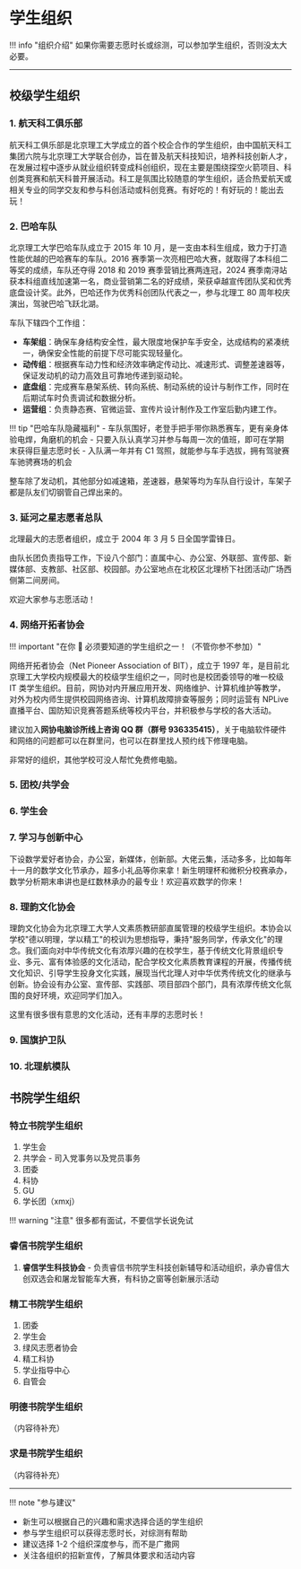 # 学生组织

!!! info "组织介绍"
如果你需要志愿时长或综测，可以参加学生组织，否则没太大必要。

---

## 校级学生组织

### 1. 航天科工俱乐部

航天科工俱乐部是北京理工大学成立的首个校企合作的学生组织，由中国航天科工集团六院与北京理工大学联合创办，旨在普及航天科技知识，培养科技创新人才，在发展过程中逐步从就业组织转变成科创组织，现在主要是围绕探空火箭项目、科创类竞赛和航天科普开展活动。科工是氛围比较随意的学生组织，适合热爱航天或相关专业的同学交友和参与科创活动或科创竞赛。有好吃的！有好玩的！能出去玩！

### 2. 巴哈车队

北京理工大学巴哈车队成立于 2015 年 10 月，是一支由本科生组成，致力于打造性能优越的巴哈赛车的车队。2016 赛季第一次亮相巴哈大赛，就取得了本科组二等奖的成绩，车队还夺得 2018 和 2019 赛季营销比赛两连冠，2024 赛季南浔站获本科组直线加速第一名，商业营销第二名的好成绩，荣获卓越宣传团队奖和优秀底盘设计奖。此外，巴哈还作为优秀科创团队代表之一，参与北理工 80 周年校庆演出，驾驶巴哈飞跃北湖。

车队下辖四个工作组：

- **车架组**：确保车身结构安全性，最大限度地保护车手安全，达成结构的紧凑统一，确保安全性能的前提下尽可能实现轻量化。
- **动传组**：根据赛车动力性和经济效率确定传动比、减速形式、调整差速器等，保证发动机的动力高效且可靠地传递到驱动轮。
- **底盘组**：完成赛车悬架系统、转向系统、制动系统的设计与制作工作，同时在后期试车时负责调试和数据分析。
- **运营组**：负责静态赛、官微运营、宣传片设计制作及工作室后勤内建工作。

!!! tip "巴哈车队隐藏福利" - 车队氛围好，老登手把手带你熟悉赛车，更有亲身体验电焊，角磨机的机会 - 只要入队认真学习并参与每周一次的值班，即可在学期末获得巨量志愿时长 - 入队满一年并有 C1 驾照，就能参与车手选拔，拥有驾驶赛车驰骋赛场的机会

整车除了发动机，其他部分如减速箱，差速器，悬架等均为车队自行设计，车架子都是队友们切钢管自己焊出来的。

### 3. 延河之星志愿者总队

北理最大的志愿者组织，成立于 2004 年 3 月 5 日全国学雷锋日。

由队长团负责指导工作，下设八个部门：直属中心、办公室、外联部、宣传部、新媒体部、支教部、社区部、校园部。办公室地点在北校区北理桥下社团活动广场西侧第二间房间。

欢迎大家参与志愿活动！

### 4. 网络开拓者协会

!!! important "在你 🍐 必须要知道的学生组织之一！（不管你参不参加）"

网络开拓者协会（Net Pioneer Association of BIT），成立于 1997 年，是目前北京理工大学校内规模最大的校级学生组织之一，同时也是校团委领导的唯一校级 IT 类学生组织。目前，网协对内开展应用开发、网络维护、计算机维护等教学，对外为校内师生提供校园网络咨询、计算机故障排查等服务；同时运营有 NPLive 直播平台、国防知识竞赛答题系统等校内平台，并积极参与学校的各大活动。

建议加入**网协电脑诊所线上咨询 QQ 群（群号 936335415）**，关于电脑软件硬件和网络的问题都可以在群里问，也可以在群里找人预约线下修理电脑。

非常好的组织，其他学校可没人帮忙免费修电脑。

### 5. 团校/共学会

### 6. 学生会

### 7. 学习与创新中心

下设数学爱好者协会，办公室，新媒体，创新部。大佬云集，活动多多，比如每年十一月的数学文化节承办，超多小礼品等你来拿！新生明理杯和微积分校赛承办，数学分析期末串讲也是红数林承办的最专业！欢迎喜欢数学的你来！

### 8. 理韵文化协会

理韵文化协会为北京理工大学人文素质教研部直属管理的校级学生组织。本协会以学校"德以明理，学以精工"的校训为思想指导，秉持"服务同学，传承文化"的理念。我们面向对中华传统文化有浓厚兴趣的在校学生，基于传统文化背景组织专业、多元、富有体验感的文化活动，配合学校文化素质教育课程的开展，传播传统文化知识、引导学生投身文化实践，展现当代北理人对中华优秀传统文化的继承与创新。协会设有办公室、宣传部、实践部、项目部四个部门，具有浓厚传统文化氛围的良好环境，欢迎同学们加入。

这里有很多很有意思的文化活动，还有丰厚的志愿时长！

### 9. 国旗护卫队

### 10. 北理航模队

## 书院学生组织

### 特立书院学生组织

1. 学生会
2. 共学会 - 司入党事务以及党员事务
3. 团委
4. 科协
5. GU
6. 学长团（xmxj）

!!! warning "注意"
很多都有面试，不要信学长说免试

### 睿信书院学生组织

1. **睿信学生科技协会** - 负责睿信书院学生科技创新辅导和活动组织，承办睿信大创双选会和屠龙智能车大赛，有科协之窗等创新展示活动

### 精工书院学生组织

1. 团委
2. 学生会
3. 绿风志愿者协会
4. 精工科协
5. 学业指导中心
6. 自管会

### 明德书院学生组织

（内容待补充）

### 求是书院学生组织

（内容待补充）

---

!!! note "参与建议"

- 新生可以根据自己的兴趣和需求选择合适的学生组织
- 参与学生组织可以获得志愿时长，对综测有帮助
- 建议选择 1-2 个组织深度参与，而不是广撒网
- 关注各组织的招新宣传，了解具体要求和活动内容
